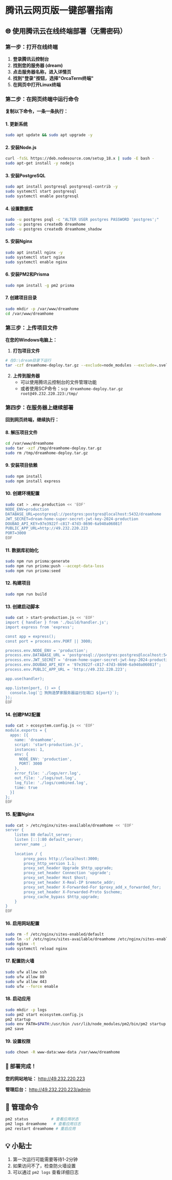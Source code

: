 # 腾讯云网页版一键部署指南

## 🌐 使用腾讯云在线终端部署（无需密码）

### 第一步：打开在线终端

1. **登录腾讯云控制台**
2. **找到您的服务器 (dream)**
3. **点击服务器名称，进入详情页**
4. **找到"登录"按钮，选择"OrcaTerm终端"**
5. **在网页中打开Linux终端**

### 第二步：在网页终端中运行命令

**复制以下命令，一条一条执行：**

#### 1. 更新系统
```bash
sudo apt update && sudo apt upgrade -y
```

#### 2. 安装Node.js
```bash
curl -fsSL https://deb.nodesource.com/setup_18.x | sudo -E bash -
sudo apt-get install -y nodejs
```

#### 3. 安装PostgreSQL
```bash
sudo apt install postgresql postgresql-contrib -y
sudo systemctl start postgresql
sudo systemctl enable postgresql
```

#### 4. 设置数据库
```bash
sudo -u postgres psql -c "ALTER USER postgres PASSWORD 'postgres';"
sudo -u postgres createdb dreamhome
sudo -u postgres createdb dreamhome_shadow
```

#### 5. 安装Nginx
```bash
sudo apt install nginx -y
sudo systemctl start nginx
sudo systemctl enable nginx
```

#### 6. 安装PM2和Prisma
```bash
sudo npm install -g pm2 prisma
```

#### 7. 创建项目目录
```bash
sudo mkdir -p /var/www/dreamhome
cd /var/www/dreamhome
```

### 第三步：上传项目文件

**在您的Windows电脑上：**

1. **打包项目文件**
```bash
# 在D:\dream目录下运行
tar -czf dreamhome-deploy.tar.gz --exclude=node_modules --exclude=.svelte-kit --exclude=.git .
```

2. **上传到服务器**
   - 可以使用腾讯云控制台的文件管理功能
   - 或者使用SCP命令：`scp dreamhome-deploy.tar.gz root@49.232.220.223:/tmp/`

### 第四步：在服务器上继续部署

**回到网页终端，继续执行：**

#### 8. 解压项目文件
```bash
cd /var/www/dreamhome
sudo tar -xzf /tmp/dreamhome-deploy.tar.gz
sudo rm /tmp/dreamhome-deploy.tar.gz
```

#### 9. 安装项目依赖
```bash
sudo npm install
sudo npm install express
```

#### 10. 创建环境配置
```bash
sudo cat > .env.production << 'EOF'
NODE_ENV=production
DATABASE_URL=postgresql://postgres:postgres@localhost:5432/dreamhome
JWT_SECRET=dream-home-super-secret-jwt-key-2024-production
DOUBAO_API_KEY=97e3922f-c817-47d3-8690-6a940a06081f
PUBLIC_APP_URL=http://49.232.220.223
PORT=3000
EOF
```

#### 11. 数据库初始化
```bash
sudo npm run prisma:generate
sudo npm run prisma:push --accept-data-loss
sudo npm run prisma:seed
```

#### 12. 构建项目
```bash
sudo npm run build
```

#### 13. 创建启动脚本
```bash
sudo cat > start-production.js << 'EOF'
import { handler } from './build/handler.js';
import express from 'express';

const app = express();
const port = process.env.PORT || 3000;

process.env.NODE_ENV = 'production';
process.env.DATABASE_URL = 'postgresql://postgres:postgres@localhost:5432/dreamhome';
process.env.JWT_SECRET = 'dream-home-super-secret-jwt-key-2024-production';
process.env.DOUBAO_API_KEY = '97e3922f-c817-47d3-8690-6a940a06081f';
process.env.PUBLIC_APP_URL = 'http://49.232.220.223';

app.use(handler);

app.listen(port, () => {
  console.log(`🚀 狗狗造梦家服务器运行在端口 ${port}`);
});
EOF
```

#### 14. 创建PM2配置
```bash
sudo cat > ecosystem.config.js << 'EOF'
module.exports = {
  apps: [{
    name: 'dreamhome',
    script: 'start-production.js',
    instances: 1,
    env: {
      NODE_ENV: 'production',
      PORT: 3000
    },
    error_file: './logs/err.log',
    out_file: './logs/out.log',
    log_file: './logs/combined.log',
    time: true
  }]
};
EOF
```

#### 15. 配置Nginx
```bash
sudo cat > /etc/nginx/sites-available/dreamhome << 'EOF'
server {
    listen 80 default_server;
    listen [::]:80 default_server;
    server_name _;
    
    location / {
        proxy_pass http://localhost:3000;
        proxy_http_version 1.1;
        proxy_set_header Upgrade $http_upgrade;
        proxy_set_header Connection 'upgrade';
        proxy_set_header Host $host;
        proxy_set_header X-Real-IP $remote_addr;
        proxy_set_header X-Forwarded-For $proxy_add_x_forwarded_for;
        proxy_set_header X-Forwarded-Proto $scheme;
        proxy_cache_bypass $http_upgrade;
    }
}
EOF
```

#### 16. 启用网站配置
```bash
sudo rm -f /etc/nginx/sites-enabled/default
sudo ln -sf /etc/nginx/sites-available/dreamhome /etc/nginx/sites-enabled/
sudo nginx -t
sudo systemctl reload nginx
```

#### 17. 配置防火墙
```bash
sudo ufw allow ssh
sudo ufw allow 80
sudo ufw allow 443
sudo ufw --force enable
```

#### 18. 启动应用
```bash
sudo mkdir -p logs
sudo pm2 start ecosystem.config.js
pm2 startup
sudo env PATH=$PATH:/usr/bin /usr/lib/node_modules/pm2/bin/pm2 startup systemd -u ubuntu --hp /home/ubuntu
pm2 save
```

#### 19. 设置权限
```bash
sudo chown -R www-data:www-data /var/www/dreamhome
```

### 🎉 部署完成！

**您的网站地址：** http://49.232.220.223

**管理后台：** http://49.232.220.223/admin

## 🔧 管理命令

```bash
pm2 status          # 查看应用状态
pm2 logs dreamhome   # 查看应用日志
pm2 restart dreamhome # 重启应用
```

## 💡 小贴士

1. 第一次运行可能需要等待1-2分钟
2. 如果访问不了，检查防火墙设置
3. 可以通过 `pm2 logs` 查看详细日志 